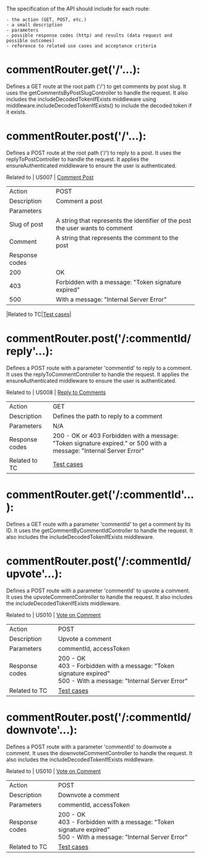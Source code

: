 The specification of the API should include for each route:

    - the action (GET, POST, etc.)
    - a small description
    - parameters
    - possible response codes (http) and results (data request and possible outcomes)
    - reference to related use cases and acceptance criteria



# **commentRouter.get('/'...):** 

Defines a GET route at the root path ('/') to get comments by post slug. It uses the getCommentsByPostSlugController to handle the request. It also includes the includeDecodedTokenIfExists middleware using middleware.includeDecodedTokenIfExists() to include the decoded token if it exists.




# **commentRouter.post('/'...):** 

Defines a POST route at the root path ('/') to reply to a post. It uses the replyToPostController to handle the request. It applies the ensureAuthenticated middleware to ensure the user is authenticated.

Related to | US007 | [Comment Post](../../sprintA//US007/01.requirements-engineering/US007.md)

|||
|-----|----|
|Action|POST|
|Description|Comment a post|
|Parameters| 
|Slug of post| A string that represents the identifier of the post the user wants to comment|  
|Comment| A string that represents the comment to the post|
|Response codes|
|200 | OK|
|403 |Forbidden with a message: "Token signature expired"|
|500 |With a message: "Internal Server Error"|

|Related to TC|[Test cases](../../sprintA/US007/02.tests/readme.md)|

# **commentRouter.post('/:commentId/reply'...):** 

Defines a POST route with a parameter 'commentId' to reply to a comment. It uses the replyToCommentController to handle the request. It applies the ensureAuthenticated middleware to ensure the user is authenticated.

Related to | US008 | [Reply to Comments](../../sprintA/US008/01.requirements-engineering/US008.md)

|||
|-----|----|
|Action|GET|
|Description|Defines the path to reply to a comment|
|Parameters|N/A|
|Response codes|200 - OK or 403 Forbidden with a message: "Token signature expired." or 500 with a message: "Internal Server Error" |
|Related to TC|[Test cases](../../sprintA/US008/02.tests/readme.md)|



# **commentRouter.get('/:commentId'...):** 

Defines a GET route with a parameter 'commentId' to get a comment by its ID. It uses the getCommentByCommentIdController to handle the request. It also includes the includeDecodedTokenIfExists middleware.



# **commentRouter.post('/:commentId/upvote'...):** 

Defines a POST route with a parameter 'commentId' to upvote a comment. It uses the upvoteCommentController to handle the request. It also includes the includeDecodedTokenIfExists middleware.

Related to | US010 | [Vote on Comment](../../sprintA/US010/01.requirements-engineering/US010.md) 


|||
|-----|----|
|Action|POST|
|Description|Upvote a comment|
|Parameters|commentId, accessToken|
|Response codes|200 - OK <br> 403 - Forbidden with a message: "Token signature expired" <br> 500 - With a message: "Internal Server Error"|
|Related to TC|[Test cases](../../sprintA/US010/02.tests/readme.md)|


# **commentRouter.post('/:commentId/downvote'...):** 

Defines a POST route with a parameter 'commentId' to downvote a comment. It uses the downvoteCommentController to handle the request. It also includes the includeDecodedTokenIfExists middleware.

Related to | US010 | [Vote on Comment](../../sprintA/US010/01.requirements-engineering/US010.md) 

|||
|-----|----|
|Action|POST|
|Description|Downvote a comment|
|Parameters|commentId, accessToken|
|Response codes|200 - OK <br> 403 - Forbidden with a message: "Token signature expired"  <br> 500 - With a message: "Internal Server Error"|
|Related to TC|[Test cases](../../sprintA/US010/02.tests/readme.md)|
